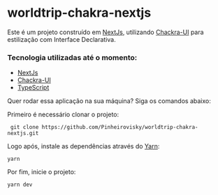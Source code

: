 # worldtrip-chakra-nextjs

Este é um projeto construído em [NextJs](https://nextjs.org/), utilizando [Chackra-UI](https://chakra-ui.com/getting-started) para estilização com Interface Declarativa.

### Tecnologia utilizadas até o momento:

- [NextJs](https://nextjs.org/docs/getting-started)
- [Chackra-UI](https://chakra-ui.com/getting-started)
- [TypeScript](https://www.typescriptlang.org/docs/)

Quer rodar essa aplicação na sua máquina? Siga os comandos abaixo:<br />

Primeiro é necessário clonar o projeto:

```
 git clone https://github.com/Pinheirovisky/worldtrip-chakra-nextjs.git
```

Logo após, instale as dependências através do [Yarn](https://yarnpkg.com/):

```
yarn
```

Por fim, inicie o projeto:

```
yarn dev
```
